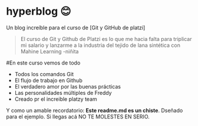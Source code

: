 # hyperblog 😊
Un blog increíble para el curso de [Git y GitHub de platzi]
> El curso de Git y Github de Platzi es lo que me hacia falta para triplicar mi salario y lanzarme a la industria del tejido de lana sintética con Mahine Learning
>-niñita

#En este curso vemos de todo
* Todos los comandos Git
* El flujo de trabajo en Github
* El verdadero amor por las buenas prácticas
* Las personalidades múltiples de Freddy
* Creado pr el increible platzy team

Y como un amable recordatorio: **Este readme.md es un chiste**. Dseñado para el ejemplo. Si llegas acá NO TE MOLESTES EN SERIO.
